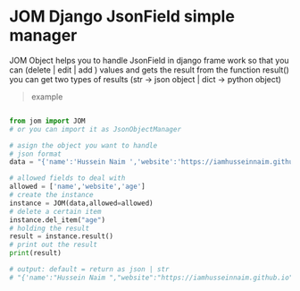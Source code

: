 # JOM Django JsonField simple manager

JOM Object helps you to handle JsonField in django frame work 
so that you can (delete | edit | add ) values and gets the result from the function
result() 
you can get two types of results (str -> json object | dict -> python object)

> example 

```python

from jom import JOM 
# or you can import it as JsonObjectManager

# asign the object you want to handle 
# json format 
data = "{'name':'Hussein Naim ','website':'https://iamhusseinnaim.github.io','age':22}"

# allowed fields to deal with 
allowed = ['name','website','age']
# create the instance 
instance = JOM(data,allowed=allowed)
# delete a certain item
instance.del_item("age")
# holding the result 
result = instance.result()
# print out the result
print(result)

# output: default = return as json | str 
# "{'name':"Hussein Naim ","website":"https://iamhusseinnaim.github.io"}


```